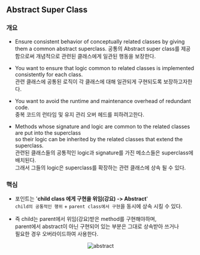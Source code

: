 ## Abstract Super Class

### 개요
- Ensure consistent behavior of conceptually related classes by giving them a common abstract superclass.
  공통의 Abstract super class를 제공함으로써 개념적으로 관련된 클래스에게 일관된 행동을 보장한다.


- You want to ensure that logic common to related classes is implemented consistently for each class.  
  관련 클래스에 공통된 로직이 각 클래스에 대해 일관되게 구현되도록 보장하고자한다.


- You want to avoid the runtime and maintenance overhead of redundant code.  
  중복 코드의 런타임 및 유지 관리 오버 헤드를 피하려고한다.


- Methods whose signature and logic are common to the related classes are put into the superclass  
so their logic can be inherited by the related classes that extend the superclass.  
  관련된 클래스들의 공통적인 logic과 signature를 가진 메소스들은 superclass에 배치된다.  
  그래서 그들의 logic은 superclass를 확장하는 관련 클래스에 상속 될 수 있다.

### 핵심

- 포인트는 '**child class 에게 구현을 위임(강요) -> Abstract**'  
  `child의 공통적인 행위` + `parent class에서 구현`을 동시에 상속 시킬 수 있다.


- 즉 child는 parent에서 위임(강요)받은 method를 구현해야하며,  
  parent에서 abstract이 아닌 구현되어 있는 부분은 그대로 상속받아 쓰거나  
  필요한 경우 오버라이드하여 사용한다.

<div style="text-align:center" markdown="1">

![abstract](http://i.imgur.com/8JcyIaB.png)

</div>
